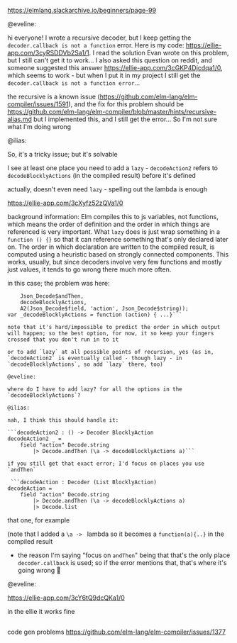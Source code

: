 https://elmlang.slackarchive.io/beginners/page-99

@eveline:

hi everyone! I wrote a recursive decoder, but I keep getting the `decoder.callback is not a function` error. Here is my code: https://ellie-app.com/3cyRSDDVb2Sa1/1. I read the solution Evan wrote on this problem, but I still can't get it to work... I also asked this question on reddit, and someone suggested this answer https://ellie-app.com/3cGKP4Djcdqa1/0, which seems to work - but when I put it in my project I still get the `decoder.callback is not a function error`...

the recursive is a known issue (https://github.com/elm-lang/elm-compiler/issues/1591), and the fix for this problem should be https://github.com/elm-lang/elm-compiler/blob/master/hints/recursive-alias.md but I implemented this, and I still get the error... So I'm not sure what I'm doing wrong

@ilias:

So, it's a tricky issue; but it's solvable

I see at least one place you need to add a `lazy` - `decodeAction2` refers to `decodeBlocklyActions` (in the compiled result) before it's defined

actually, doesn't even need `lazy` - spelling out the lambda is enough

https://ellie-app.com/3cXyfz52zQVa1/0
 

background information: Elm compiles this to js variables, not functions, which means the order of definition and the order in which things are referenced is very important. What `lazy` does is just wrap something in a `function () {}` so that it can reference something that's only declared later on. The order in which declaration are written to the compiled result, is computed using a heuristic based on strongly connected components. This works, usually, but since decoders involve very few functions and mostly just values, it tends to go wrong there much more often.

in this case; the problem was here:

```var decodeAction2 = A2(
    Json_Decode$andThen,
    decodeBlocklyActions,
    A2(Json_Decode$field, 'action', Json_Decode$string));
var _decodeBlocklyActions = function (action) { ...}```

note that it's hard/impossible to predict the order in which output will happen; so the best option, for now, it so keep your fingers crossed that you don't run in to it

or to add `lazy` at all possible points of recursion, yes (as in, `decodeAction2` is eventually called - though lazy - in `decodeBlocklyActions`, so add `lazy` there, too)

@eveline:

where do I have to add lazy? for all the options in the `decodeBlocklyActions`?

@ilias:

nah, I think this should handle it:

```decodeAction2 : () -> Decoder BlocklyAction
decodeAction2 _ =
    field "action" Decode.string
        |> Decode.andThen (\a -> decodeBlocklyActions a)```

if you still get that exact error; I'd focus on places you use `andThen`

 ```decodeAction : Decoder (List BlocklyAction)
decodeAction =
    field "action" Decode.string
        |> Decode.andThen (\a -> decodeBlocklyActions a)
        |> Decode.list
```

that one, for example

(note that I added a `\a -> ` lambda so it becomes a `function(a){..}` in the compiled result

- the reason I'm saying "focus on `andThen`" being that that's the only place `decoder.callback` is used; so if the error mentions that, that's where it's going wrong :slightly_smiling_face:

@eveline:

https://ellie-app.com/3cY6tQ9dcQKa1/0

in the ellie it works fine

##

code gen problems https://github.com/elm-lang/elm-compiler/issues/1377
